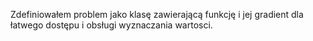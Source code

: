 Zdefiniowałem problem jako klasę zawierającą funkcję i jej gradient dla
łatwego dostępu i obsługi wyznaczania wartosci.
